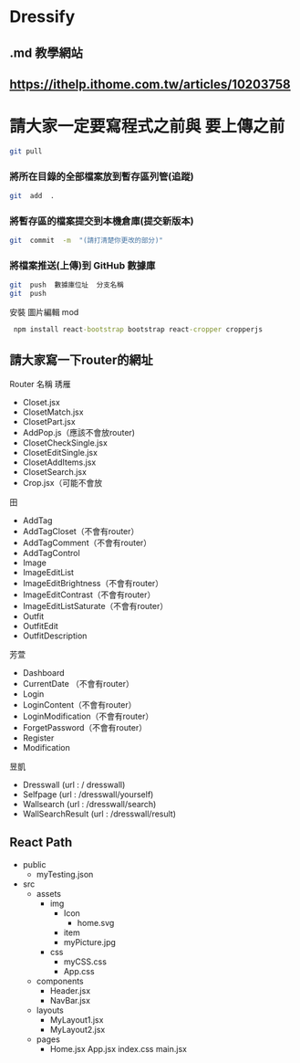 # Dressify
## .md 教學網站
## https://ithelp.ithome.com.tw/articles/10203758

# 請大家一定要寫程式之前與 要上傳之前
```bash
git pull
```

### 將所在目錄的全部檔案放到暫存區列管(追蹤)
```bash
git  add  .
```

### 將暫存區的檔案提交到本機倉庫(提交新版本)
```bash
git  commit  -m  "(請打清楚你更改的部分)"
```

### 將檔案推送(上傳)到 GitHub 數據庫
```bash
git  push  數據庫位址  分支名稱
git  push
```




安裝 圖片編輯 mod
```cmd
 npm install react-bootstrap bootstrap react-cropper cropperjs
```

## 請大家寫一下router的網址
Router 名稱
琇雁
* Closet.jsx
* ClosetMatch.jsx
* ClosetPart.jsx
* AddPop.js（應該不會放router)
* ClosetCheckSingle.jsx
* ClosetEditSingle.jsx
* ClosetAddItems.jsx
* ClosetSearch.jsx
* Crop.jsx（可能不會放

田
* AddTag
* AddTagCloset（不會有router）
* AddTagComment（不會有router）
* AddTagControl
* Image
* ImageEditList
* ImageEditBrightness（不會有router）
* ImageEditContrast（不會有router）
* ImageEditListSaturate（不會有router）
* Outfit
* OutfitEdit
* OutfitDescription


芳萱
* Dashboard
* CurrentDate （不會有router）
* Login
* LoginContent（不會有router）
* LoginModification（不會有router）
* ForgetPassword（不會有router）
* Register
* Modification

昱凱
* Dresswall (url : / dresswall)
* Selfpage (url : /dresswall/yourself)
* Wallsearch (url :  /dresswall/search)
* WallSearchResult (url : /dresswall/result)


## React Path
* public
  * myTesting.json
* src
  * assets
    * img
      * Icon
        * home.svg
      * item
      * myPicture.jpg
    * css
      * myCSS.css
      * App.css
  * components
    * Header.jsx
    * NavBar.jsx
  * layouts
    * MyLayout1.jsx
    * MyLayout2.jsx
  * pages
    * Home.jsx
App.jsx
index.css
main.jsx
